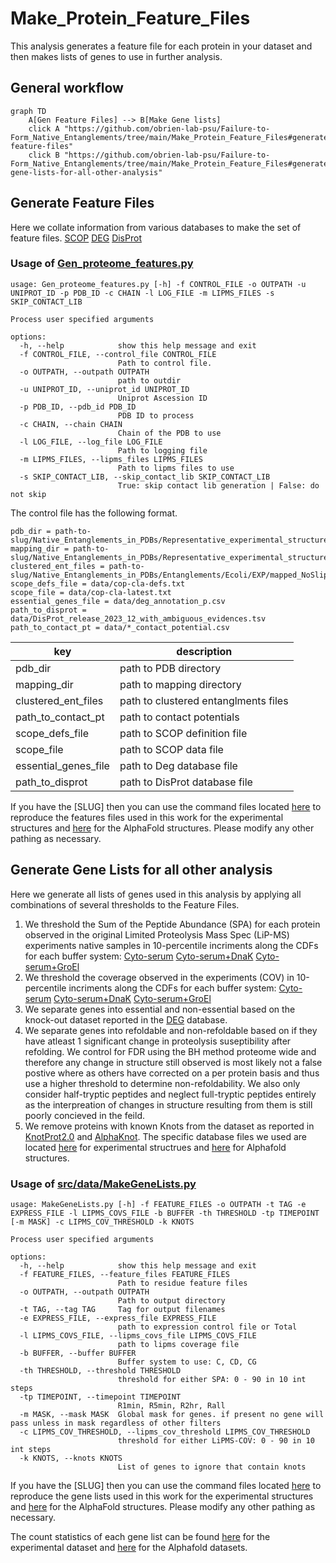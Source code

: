 # Make_Protein_Feature_Files   
This analysis generates a feature file for each protein in your dataset and then makes lists of genes to use in further analysis.

## General workflow
```mermaid
graph TD
    A[Gen Feature Files] --> B[Make Gene lists]
    click A "https://github.com/obrien-lab-psu/Failure-to-Form_Native_Entanglements/tree/main/Make_Protein_Feature_Files#generate-feature-files"
    click B "https://github.com/obrien-lab-psu/Failure-to-Form_Native_Entanglements/tree/main/Make_Protein_Feature_Files#generate-gene-lists-for-all-other-analysis"
``` 

## Generate Feature Files
Here we collate information from various databases to make the set of feature files.
[SCOP](https://www.ebi.ac.uk/pdbe/scop/)
[DEG](http://origin.tubic.org/deg/public/index.php)
[DisProt](https://disprot.org/)

### Usage of [Gen_proteome_features.py](src/data/Gen_proteome_features.py)
```
usage: Gen_proteome_features.py [-h] -f CONTROL_FILE -o OUTPATH -u UNIPROT_ID -p PDB_ID -c CHAIN -l LOG_FILE -m LIPMS_FILES -s SKIP_CONTACT_LIB

Process user specified arguments

options:
  -h, --help            show this help message and exit
  -f CONTROL_FILE, --control_file CONTROL_FILE
                        Path to control file.
  -o OUTPATH, --outpath OUTPATH
                        path to outdir
  -u UNIPROT_ID, --uniprot_id UNIPROT_ID
                        Uniprot Ascession ID
  -p PDB_ID, --pdb_id PDB_ID
                        PDB ID to process
  -c CHAIN, --chain CHAIN
                        Chain of the PDB to use
  -l LOG_FILE, --log_file LOG_FILE
                        Path to logging file
  -m LIPMS_FILES, --lipms_files LIPMS_FILES
                        Path to lipms files to use
  -s SKIP_CONTACT_LIB, --skip_contact_lib SKIP_CONTACT_LIB
                        True: skip contact lib generation | False: do not skip
```
The control file has the following format.

```
pdb_dir = path-to-slug/Native_Entanglements_in_PDBs/Representative_experimental_structures/Ecoli/PDBs/ 
mapping_dir = path-to-slug/Native_Entanglements_in_PDBs/Representative_experimental_structures/Ecoli/PDBs/
clustered_ent_files = path-to-slug/Native_Entanglements_in_PDBs/Entanglements/Ecoli/EXP/mapped_NoSlipKNots_clustered_GE/
scope_defs_file = data/cop-cla-defs.txt
scope_file = data/cop-cla-latest.txt
essential_genes_file = data/deg_annotation_p.csv
path_to_disprot = data/DisProt_release_2023_12_with_ambiguous_evidences.tsv
path_to_contact_pt = data/*_contact_potential.csv
```
| key | description |
|----------|----------|
| pdb_dir   | path to PDB directory   |
| mapping_dir    | path to mapping directory  |
| clustered_ent_files | path to clustered entanglments files |
| path_to_contact_pt | path to contact potentials |
| scope_defs_file | path to SCOP definition file |
| scope_file | path to SCOP data file |
| essential_genes_file | path to Deg database file |
| path_to_disprot | path to DisProt database file |


If you have the [SLUG] then you can use the command files located [here](src/command_lists/Gen_proteome_features_EXP_FLiPPR.cmds) to reproduce the features files used in this work for the experimental structures and [here](src/command_lists/Gen_proteome_features_AF_FLiPPR.cmds) for the AlphaFold structures. Please modify any other pathing as necessary. 


## Generate Gene Lists for all other analysis
Here we generate all lists of genes used in this analysis by applying all combinations of several thresholds to the Feature Files.
1. We threshold the Sum of the Peptide Abundance (SPA) for each protein observed in the original Limited Proteolysis Mass Spec (LiP-MS) experiments native samples in 10-percentile incriments along the CDFs for each buffer system: [Cyto-serum](Figures/SPA_CDFs/C_Rall_CDF_vs_spa.png) [Cyto-serum+DnaK](Figures/SPA_CDFs/CD_Rall_CDF_vs_spa.png) [Cyto-serum+GroEl](Figures/SPA_CDFs/CD_Rall_CDF_vs_spa.png)
2. We threshold the coverage observed in the experiments (COV) in 10-percentile incriments along the CDFs for each buffer system: [Cyto-serum](Figures/LiPMScov_CDFs/C_Rall_CDF_vs_cov.png) [Cyto-serum+DnaK](Figures/LiPMScov_CDFs/CD_Rall_CDF_vs_cov.png) [Cyto-serum+GroEl](Figures/LiPMScov_CDFs/CD_Rall_CDF_vs_cov.png)
3. We separate genes into essential and non-essential based on the knock-out dataset reported in the [DEG](http://origin.tubic.org/deg/public/index.php) database.
4. We separate genes into refoldable and non-refoldable based on if they have atleast 1 significant change in proteolysis suseptibility after refolding. We control for FDR using the BH method proteome wide and therefore any change in structure still observed is most likely not a false postive where as others have corrected on a per protein basis and thus use a higher threshold to determine non-refoldability. We also only consider half-tryptic peptides and neglect full-tryptic peptides entirely as the interpreation of changes in structure resulting from them is still poorly concieved in the feild. 
5. We remove proteins with known Knots from the dataset as reported in [KnotProt2.0](https://knotprot.cent.uw.edu.pl/) and [AlphaKnot](https://alphaknot.cent.uw.edu.pl/). The specific database files we used are located [here](data/KnotProt2.0.txt) for experimental structrues and [here](data/AlphaKnotProt.txt) for Alphafold structures. 

### Usage of [src/data/MakeGeneLists.py](src/data/MakeGeneLists.py)
```
usage: MakeGeneLists.py [-h] -f FEATURE_FILES -o OUTPATH -t TAG -e EXPRESS_FILE -l LIPMS_COVS_FILE -b BUFFER -th THRESHOLD -tp TIMEPOINT [-m MASK] -c LIPMS_COV_THRESHOLD -k KNOTS

Process user specified arguments

options:
  -h, --help            show this help message and exit
  -f FEATURE_FILES, --feature_files FEATURE_FILES
                        Path to residue feature files
  -o OUTPATH, --outpath OUTPATH
                        Path to output directory
  -t TAG, --tag TAG     Tag for output filenames
  -e EXPRESS_FILE, --express_file EXPRESS_FILE
                        path to expression control file or Total
  -l LIPMS_COVS_FILE, --lipms_covs_file LIPMS_COVS_FILE
                        path to lipms coverage file
  -b BUFFER, --buffer BUFFER
                        Buffer system to use: C, CD, CG
  -th THRESHOLD, --threshold THRESHOLD
                        threshold for either SPA: 0 - 90 in 10 int steps
  -tp TIMEPOINT, --timepoint TIMEPOINT
                        R1min, R5min, R2hr, Rall
  -m MASK, --mask MASK  Global mask for genes. if present no gene will pass unless in mask regardless of other filters
  -c LIPMS_COV_THRESHOLD, --lipms_cov_threshold LIPMS_COV_THRESHOLD
                        threshold for either LiPMS-COV: 0 - 90 in 10 int steps
  -k KNOTS, --knots KNOTS
                        List of genes to ignore that contain knots
```

If you have the [SLUG] then you can use the command files located [here](src/command_lists/MakeGeneLists_EXP_Rall.cmds) to reproduce the gene lists used in this work for the experimental structures and [here](src/command_lists/MakeGeneLists_EXP_Rall.cmds) for the AlphaFold structures. Please modify any other pathing as necessary. 

The count statistics of each gene list can be found [here](data/Combined_genelist_counts_EXP.csv) for the experimental dataset and [here](data/Combined_genelist_counts_AF.csv) for the Alphafold datasets. 
